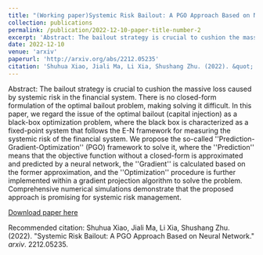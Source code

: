 ```yaml
---
title: "(Working paper)Systemic Risk Bailout: A PGO Approach Based on Neural Network"
collection: publications
permalink: /publication/2022-12-10-paper-title-number-2
excerpt: 'Abstract: The bailout strategy is crucial to cushion the massive loss caused by systemic risk in the financial system. There is no closed-form formulation of the optimal bailout problem, making solving it difficult. In this paper, we regard the issue of the optimal bailout (capital injection) as a black-box optimization problem, where the black box is characterized as a fixed-point system that follows the E-N framework for measuring the systemic risk of the financial system. We propose the so-called ''Prediction-Gradient-Optimization'' (PGO) framework to solve it, where the ''Prediction'' means that the objective function without a closed-form is approximated and predicted by a neural network, the ''Gradient'' is calculated based on the former approximation, and the ''Optimization'' procedure is further implemented within a gradient projection algorithm to solve the problem. Comprehensive numerical simulations demonstrate that the proposed approach is promising for systemic risk management.'
date: 2022-12-10
venue: 'arxiv'
paperurl: 'http://arxiv.org/abs/2212.05235'
citation: 'Shuhua Xiao, Jiali Ma, Li Xia, Shushang Zhu. (2022). &quot; Systemic Risk Bailout: A PGO Approach Based on Neural Network.&quot; <i>arxiv</i>. 2212.05235.'
---
```

Abstract: The bailout strategy is crucial to cushion the massive loss caused by systemic risk in the financial system. There is no closed-form formulation of the optimal bailout problem, making solving it difficult. In this paper, we regard the issue of the optimal bailout (capital injection) as a black-box optimization problem, where the black box is characterized as a fixed-point system that follows the E-N framework for measuring the systemic risk of the financial system. We propose the so-called ''Prediction-Gradient-Optimization'' (PGO) framework to solve it, where the ''Prediction'' means that the objective function without a closed-form is approximated and predicted by a neural network, the ''Gradient'' is calculated based on the former approximation, and the ''Optimization'' procedure is further implemented within a gradient projection algorithm to solve the problem. Comprehensive numerical simulations demonstrate that the proposed approach is promising for systemic risk management.

[Download paper here](http://arxiv.org/abs/2212.05235)

Recommended citation: Shuhua Xiao, Jiali Ma, Li Xia, Shushang Zhu. (2022). "Systemic Risk Bailout: A PGO Approach Based on Neural Network." <i>arxiv</i>. 2212.05235.
